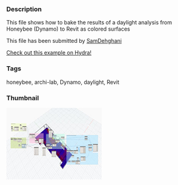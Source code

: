 ### Description
This file shows how to bake the results of a daylight analysis from Honeybee (Dynamo) to Revit as colored surfaces

This file has been submitted by [SamDehghani](https://github.com/SamDehghani)

[Check out this example on Hydra!](http://hydrashare.github.io/hydra/viewer?owner=SamDehghani&fork=hydra&id=Bake-Honeybee-Results-To-Revit-As-Colored-Surface)

### Tags
honeybee, archi-lab, Dynamo, daylight, Revit

### Thumbnail
![Screenshot](https://raw.githubusercontent.com/SamDehghani/hydra/master/Bake-Honeybee-Results-To-Revit-As-Colored-Surface/thumbnail.png)
